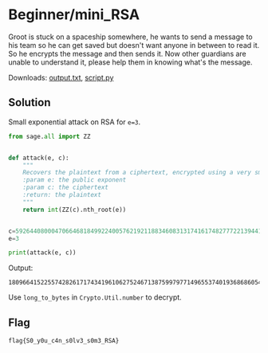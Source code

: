 # Beginner/mini_RSA

Groot is stuck on a spaceship somewhere, he wants to send a message to his team so he can get saved but doesn't want anyone in between to read it. So he encrypts the message and then sends it. Now other guardians are unable to understand it, please help them in knowing what's the message.

Downloads: [output.txt](./output.txt), [script.py](./script.py)

## Solution

Small exponential attack on RSA for `e=3`.

```python
from sage.all import ZZ


def attack(e, c):
    """
    Recovers the plaintext from a ciphertext, encrypted using a very small public exponent (e.g. e = 3).
    :param e: the public exponent
    :param c: the ciphertext
    :return: the plaintext
    """
    return int(ZZ(c).nth_root(e))


c=5926440800047066468184992240057621921188346083131741617482777221394411358243130401052973132050605103035491365016082149869814064434831123043357292949645845605278066636109516907741970960547141266810284132826982396956610111589
e=3

print(attack(e, c))
```

Output:

```plaintext
180966415225574282617174341961062752467138759979771496553740193686860546429
```

Use `long_to_bytes` in `Crypto.Util.number` to decrypt.

## Flag

```plaintext
flag{S0_y0u_c4n_s0lv3_s0m3_RSA}
```

